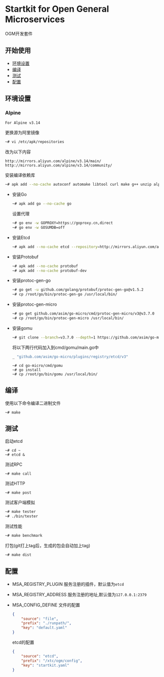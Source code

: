 # Startkit for Open General Microservices

OGM开发套件

## 开始使用

- [环境设置](#环境设置)
- [编译](#编译)
- [测试](#测试)
- [配置](#配置)




## 环境设置

### Alpine
`For Alpine v3.14`

更换源为阿里镜像
```bash
~# vi /etc/apk/repositories
```
改为以下内容
```
http://mirrors.aliyun.com/alpine/v3.14/main/
http://mirrors.aliyun.com/alpine/v3.14/community/
```

安装编译依赖库

```bash
~# apk add --no-cache autoconf automake libtool curl make g++ unzip alpine-sdk
```

- 安装Go

    ```bash
    ~# apk add go --no-cache go
    ```
    
    设置代理
    ```bash
    ~# go env -w GOPROXY=https://goproxy.cn,direct
    ~# go env -w GOSUMDB=off 
    ```

- 安装Etcd

    ```bash
    ~# apk add --no-cache etcd --repository=http://mirrors.aliyun.com/alpine/edge/testing/
    ```

- 安装Protobuf

    ```bash
    ~# apk add --no-cache protobuf 
    ~# apk add --no-cache protobuf-dev
    ```

- 安装protoc-gen-go

    ```bash
    ~# go get -u github.com/golang/protobuf/protoc-gen-go@v1.5.2
    ~# cp /root/go/bin/protoc-gen-go /usr/local/bin/
    ```

- 安装protoc-gen-micro

    ```bash
    ~# go get github.com/asim/go-micro/cmd/protoc-gen-micro/v3@v3.7.0 
    ~# cp /root/go/bin/protoc-gen-micro /usr/local/bin/
    ```

- 安装gomu

    ```bash
    ~# git clone --branch=v3.7.0 --depth=1 https://github.com/asim/go-micro
    ```

    将以下两行代码加入到cmd/gomu/main.go中
    ```go
    _ "github.com/asim/go-micro/plugins/registry/etcd/v3" 
    ```

    ```
    ~# cd go-micro/cmd/gomu
    ~# go install
    ~# cp /root/go/bin/gomu /usr/local/bin/
    ```

## 编译
使用以下命令编译二进制文件
```shell
~# make
```

## 测试

启动etcd

```
~# cd ~
~# etcd &
```

测试RPC
```shell
~# make call
```

测试HTTP
```shell
~# make post
```

测试客户端模拟
```bash
~# make tester
~# ./bin/tester
```

测试性能
```bash
~# make benchmark
```

打包(git打上tag后，生成的包会自动加上tag)
```bash
~# make dist
```


## 配置

- MSA_REGISTRY_PLUGIN
    服务注册的插件，默认值为`etcd`

- MSA_REGISTRY_ADDRESS
    服务注册的地址,默认值为`127.0.0.1:2379`

- MSA_CONFIG_DEFINE
    文件的配置
    ```json
    {	
        "source": "file",
        "prefix": "./runpath/",
        "key": "default.yaml"
    }	
    ```

    etcd的配置
    ```json
    {	
        "source": "etcd",
        "prefix": "/xtc/ogm/config",
        "key": "startkit.yaml"
    }	
    ```
